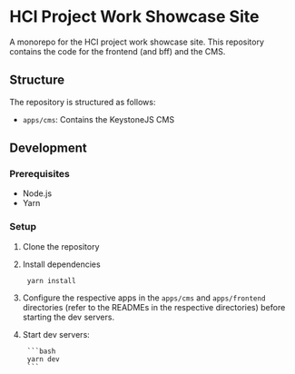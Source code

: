 # HCI Project Work Showcase Site
A monorepo for the HCI project work showcase site. This repository contains the code for the frontend (and bff) and the CMS.

## Structure
The repository is structured as follows:
- `apps/cms`: Contains the KeystoneJS CMS

## Development
### Prerequisites
- Node.js
- Yarn

### Setup
1. Clone the repository
2. Install dependencies

		yarn install

3. Configure the respective apps in the `apps/cms` and `apps/frontend` directories (refer to the READMEs in the respective directories) before starting the dev servers.
4. Start dev servers:

		```bash
		yarn dev
		```